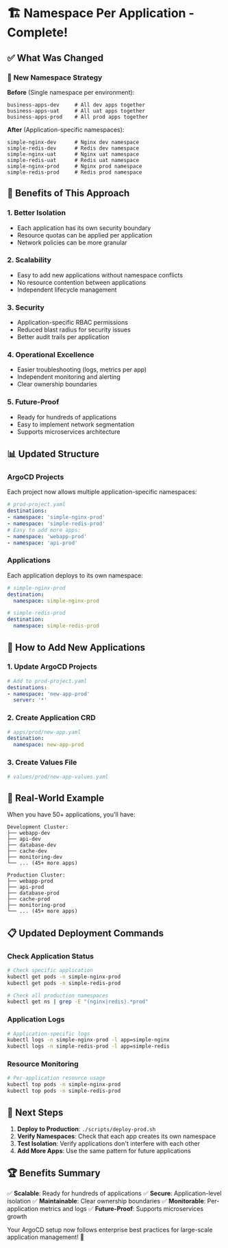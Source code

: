 # 🏗️ Namespace Per Application - Complete!

## ✅ What Was Changed

### 🎯 **New Namespace Strategy**

**Before** (Single namespace per environment):
```
business-apps-dev     # All dev apps together
business-apps-uat     # All uat apps together
business-apps-prod    # All prod apps together
```

**After** (Application-specific namespaces):
```
simple-nginx-dev      # Nginx dev namespace
simple-redis-dev      # Redis dev namespace
simple-nginx-uat      # Nginx uat namespace
simple-redis-uat      # Redis uat namespace
simple-nginx-prod     # Nginx prod namespace
simple-redis-prod     # Redis prod namespace
```

## 🚀 **Benefits of This Approach**

### **1. Better Isolation**
- Each application has its own security boundary
- Resource quotas can be applied per application
- Network policies can be more granular

### **2. Scalability**
- Easy to add new applications without namespace conflicts
- No resource contention between applications
- Independent lifecycle management

### **3. Security**
- Application-specific RBAC permissions
- Reduced blast radius for security issues
- Better audit trails per application

### **4. Operational Excellence**
- Easier troubleshooting (logs, metrics per app)
- Independent monitoring and alerting
- Clear ownership boundaries

### **5. Future-Proof**
- Ready for hundreds of applications
- Easy to implement network segmentation
- Supports microservices architecture

## 📊 **Updated Structure**

### **ArgoCD Projects**
Each project now allows multiple application-specific namespaces:

```yaml
# prod-project.yaml
destinations:
- namespace: 'simple-nginx-prod'
- namespace: 'simple-redis-prod'
# Easy to add more apps:
- namespace: 'webapp-prod'
- namespace: 'api-prod'
```

### **Applications**
Each application deploys to its own namespace:

```yaml
# simple-nginx-prod
destination:
  namespace: simple-nginx-prod

# simple-redis-prod  
destination:
  namespace: simple-redis-prod
```

## 🔄 **How to Add New Applications**

### **1. Update ArgoCD Projects**
```yaml
# Add to prod-project.yaml
destinations:
- namespace: 'new-app-prod'
  server: '*'
```

### **2. Create Application CRD**
```yaml
# apps/prod/new-app.yaml
destination:
  namespace: new-app-prod
```

### **3. Create Values File**
```yaml
# values/prod/new-app-values.yaml
```

## 🌟 **Real-World Example**

When you have 50+ applications, you'll have:

```
Development Cluster:
├── webapp-dev
├── api-dev
├── database-dev
├── cache-dev
├── monitoring-dev
└── ... (45+ more apps)

Production Cluster:
├── webapp-prod
├── api-prod
├── database-prod
├── cache-prod
├── monitoring-prod
└── ... (45+ more apps)
```

## 📋 **Updated Deployment Commands**

### **Check Application Status**
```bash
# Check specific application
kubectl get pods -n simple-nginx-prod
kubectl get pods -n simple-redis-prod

# Check all production namespaces
kubectl get ns | grep -E "(nginx|redis).*prod"
```

### **Application Logs**
```bash
# Application-specific logs
kubectl logs -n simple-nginx-prod -l app=simple-nginx
kubectl logs -n simple-redis-prod -l app=simple-redis
```

### **Resource Monitoring**
```bash
# Per-application resource usage
kubectl top pods -n simple-nginx-prod
kubectl top pods -n simple-redis-prod
```

## 🎯 **Next Steps**

1. **Deploy to Production**: `./scripts/deploy-prod.sh`
2. **Verify Namespaces**: Check that each app creates its own namespace
3. **Test Isolation**: Verify applications don't interfere with each other
4. **Add More Apps**: Use the same pattern for future applications

## 🏆 **Benefits Summary**

✅ **Scalable**: Ready for hundreds of applications
✅ **Secure**: Application-level isolation
✅ **Maintainable**: Clear ownership boundaries
✅ **Monitorable**: Per-application metrics and logs
✅ **Future-Proof**: Supports microservices growth

Your ArgoCD setup now follows enterprise best practices for large-scale application management! 🎉
